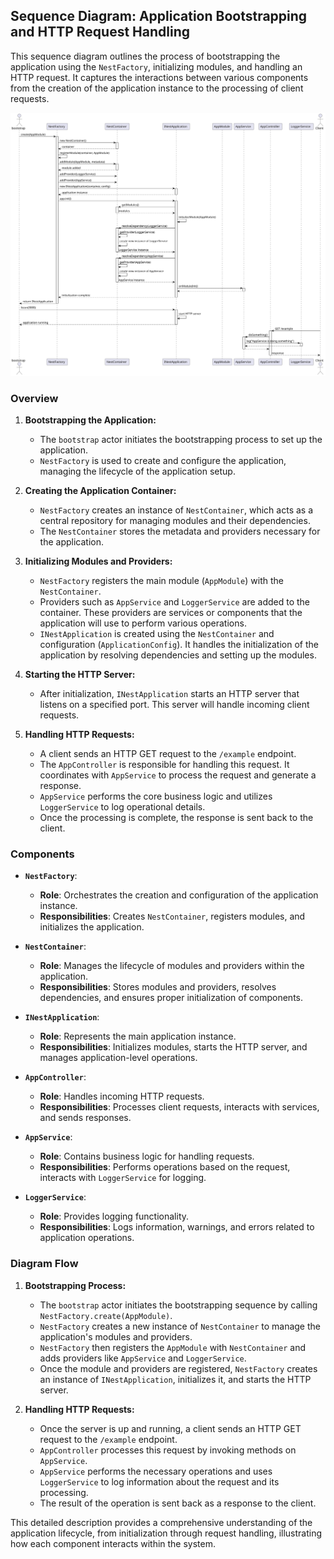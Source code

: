 ## Sequence Diagram: Application Bootstrapping and HTTP Request Handling

This sequence diagram outlines the process of bootstrapping the application using the `NestFactory`, initializing
modules, and handling an HTTP request. It captures the interactions between various components from the creation of the
application instance to the processing of client requests.

![Sequence Diagram](../../assets/nestjs-bootstrapping-process.svg)

### Overview

1. **Bootstrapping the Application:**

    - The `bootstrap` actor initiates the bootstrapping process to set up the application.
    - `NestFactory` is used to create and configure the application, managing the lifecycle of the application setup.

2. **Creating the Application Container:**

    - `NestFactory` creates an instance of `NestContainer`, which acts as a central repository for managing modules and
      their dependencies.
    - The `NestContainer` stores the metadata and providers necessary for the application.

3. **Initializing Modules and Providers:**

    - `NestFactory` registers the main module (`AppModule`) with the `NestContainer`.
    - Providers such as `AppService` and `LoggerService` are added to the container. These providers are services or
      components that the application will use to perform various operations.
    - `INestApplication` is created using the `NestContainer` and configuration (`ApplicationConfig`). It handles the
      initialization of the application by resolving dependencies and setting up the modules.

4. **Starting the HTTP Server:**

    - After initialization, `INestApplication` starts an HTTP server that listens on a specified port. This server will
      handle incoming client requests.

5. **Handling HTTP Requests:**
    - A client sends an HTTP GET request to the `/example` endpoint.
    - The `AppController` is responsible for handling this request. It coordinates with `AppService` to process the
      request and generate a response.
    - `AppService` performs the core business logic and utilizes `LoggerService` to log operational details.
    - Once the processing is complete, the response is sent back to the client.

### Components

- **`NestFactory`**:

    - **Role**: Orchestrates the creation and configuration of the application instance.
    - **Responsibilities**: Creates `NestContainer`, registers modules, and initializes the application.

- **`NestContainer`**:

    - **Role**: Manages the lifecycle of modules and providers within the application.
    - **Responsibilities**: Stores modules and providers, resolves dependencies, and ensures proper initialization of
      components.

- **`INestApplication`**:

    - **Role**: Represents the main application instance.
    - **Responsibilities**: Initializes modules, starts the HTTP server, and manages application-level operations.

- **`AppController`**:

    - **Role**: Handles incoming HTTP requests.
    - **Responsibilities**: Processes client requests, interacts with services, and sends responses.

- **`AppService`**:

    - **Role**: Contains business logic for handling requests.
    - **Responsibilities**: Performs operations based on the request, interacts with `LoggerService` for logging.

- **`LoggerService`**:
    - **Role**: Provides logging functionality.
    - **Responsibilities**: Logs information, warnings, and errors related to application operations.

### Diagram Flow

1. **Bootstrapping Process:**

    - The `bootstrap` actor initiates the bootstrapping sequence by calling `NestFactory.create(AppModule)`.
    - `NestFactory` creates a new instance of `NestContainer` to manage the application's modules and providers.
    - `NestFactory` then registers the `AppModule` with `NestContainer` and adds providers like `AppService`
      and `LoggerService`.
    - Once the module and providers are registered, `NestFactory` creates an instance of `INestApplication`, initializes
      it, and starts the HTTP server.

2. **Handling HTTP Requests:**
    - Once the server is up and running, a client sends an HTTP GET request to the `/example` endpoint.
    - `AppController` processes this request by invoking methods on `AppService`.
    - `AppService` performs the necessary operations and uses `LoggerService` to log information about the request and
      its processing.
    - The result of the operation is sent back as a response to the client.

This detailed description provides a comprehensive understanding of the application lifecycle, from initialization
through request handling, illustrating how each component interacts within the system.
